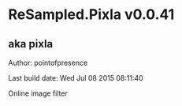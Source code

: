 # ReSampled.Pixla v0.0.41
## aka pixla

Author: pointofpresence

Last build date: Wed Jul 08 2015 08:11:40

Online image filter